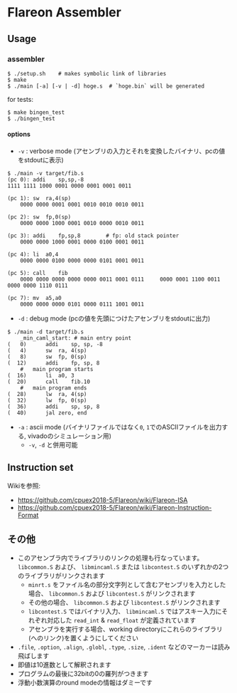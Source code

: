# Flareon Assembler

## Usage

### assembler
```
$ ./setup.sh    # makes symbolic link of libraries
$ make
$ ./main [-a] [-v | -d] hoge.s  # `hoge.bin` will be generated
```

for tests:

```
$ make bingen_test
$ ./bingen_test
```

#### options

* `-v` : verbose mode (アセンブリの入力とそれを変換したバイナリ、pcの値をstdoutに表示)

```
$ ./main -v target/fib.s
(pc 0):	addi	sp,sp,-8
1111 1111 1000 0001 0000 0001 0001 0011

(pc 1):	sw	ra,4(sp)
    0000 0000 0001 0001 0010 0010 0010 0011

(pc 2):	sw	fp,0(sp)
    0000 0000 1000 0001 0010 0000 0010 0011

(pc 3):	addi	fp,sp,8        # fp: old stack pointer
    0000 0000 1000 0001 0000 0100 0001 0011

(pc 4):	li	a0,4
    0000 0000 0100 0000 0000 0101 0001 0011

(pc 5):	call	fib
    0000 0000 0000 0000 0000 0011 0001 0111     0000 0001 1100 0011 0000 0000 1110 0111

(pc 7):	mv	a5,a0
    0000 0000 0000 0101 0000 0111 1001 0011
```

* `-d` : debug mode (pcの値を先頭につけたアセンブリをstdoutに出力)

```
$ ./main -d target/fib.s
	_min_caml_start: # main entry point
(   0)		addi	sp, sp, -8
(   4)		sw	ra, 4(sp)
(   8)		sw	fp, 0(sp)
(  12)		addi	fp, sp, 8
	#	main program starts
(  16)		li	a0, 3
(  20)		call	fib.10
	#	main program ends
(  28)		lw	ra, 4(sp)
(  32)		lw	fp, 0(sp)
(  36)		addi	sp, sp, 8
(  40)		jal	zero, end
```

* `-a` : ascii mode (バイナリファイルではなく`0`, `1`でのASCIIファイルを出力する, vivadoのシミュレーション用)
    * `-v`, `-d` と併用可能

## Instruction set
Wikiを参照:
* <https://github.com/cpuex2018-5/Flareon/wiki/Flareon-ISA>
* <https://github.com/cpuex2018-5/Flareon/wiki/Flareon-Instruction-Format>


## その他
* このアセンブラ内でライブラリのリンクの処理も行なっています。 `libcommon.S` および、 `libmincaml.S` または `libcontest.S` のいずれかの2つのライブラリがリンクされます
    * `minrt.s` をファイル名の部分文字列として含むアセンブリを入力とした場合、 `libcommon.S` および `libcontest.S` がリンクされます
    * その他の場合、 `libcommon.S` および `libcontest.S` がリンクされます
    * `libcontest.S` ではバイナリ入力、 `libmincaml.S` ではアスキー入力にそれぞれ対応した `read_int` & `read_float` が定義されています
    * アセンブラを実行する場合、working directoryにこれらのライブラリ(へのリンク)を置くようにしてください
* `.file`, `.option`, `.align`, `.globl`, `.type`, `.size`, `.ident` などのマーカーは読み飛ばします
* 即値は10進数として解釈されます
* プログラムの最後に32bitの0の羅列がつきます
* 浮動小数演算のround modeの情報はダミーです
